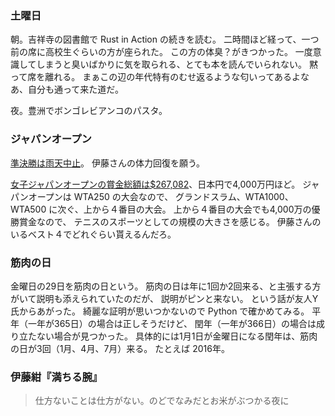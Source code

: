 ### 土曜日

朝。吉祥寺の図書館で Rust in Action の続きを読む。
二時間ほど経って、一つ前の席に高校生ぐらいの方が座られた。
この方の体臭？がきつかった。
一度意識してしまうと臭いばかりに気を取られる、とても本を読んでいられない。
黙って席を離れる。
まぁこの辺の年代特有のむせ返るような匂いってあるよなあ、自分も通って来た道だ。

夜。豊洲でボンゴレビアンコのパスタ。

### ジャパンオープン

[準決勝は雨天中止](https://japanopentennis.com/wta/news-and-media/news/10yue-19ri-noshi-he-hakiyanseruninarimashita/)。
伊藤さんの体力回復を願う。

[女子ジャパンオープンの賞金総額は$267,082](https://japanopentennis.com/wta/about/tournament-fact-sheet/)、日本円で4,000万円ほど。
ジャパンオープンは WTA250 の大会なので、
グランドスラム、WTA1000、WTA500 に次ぐ、上から４番目の大会。
上から４番目の大会でも4,000万の優勝賞金なので、
テニスのスポーツとしての規模の大きさを感じる。
伊藤さんのいるベスト４でどれぐらい貰えるんだろ。

### 筋肉の日

金曜日の29日を筋肉の日という。
筋肉の日は年に1回か2回来る、と主張する方がいて説明も添えられていたのだが、
説明がピンと来ない。
という話が友人Y氏からあがった。
綺麗な証明が思いつかないので Python で確かめてみる。
平年（一年が365日）の場合は正しそうだけど、
閏年（一年が366日）の場合は成り立たない場合が見つかった。
具体的には1月1日が金曜日になる閏年は、筋肉の日が3回（1月、4月、7月）来る。
たとえば 2016年。

### 伊藤紺『満ちる腕』

> 仕方ないことは仕方がない。のどでなみだとお米がぶつかる夜に

